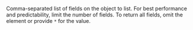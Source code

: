 Comma-separated list of fields on the object to list. For best performance and predictability, limit the number of fields. To return all fields, omit the element or provide `*` for the value.